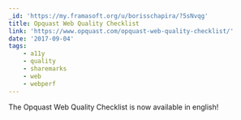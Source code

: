 ```yaml
---
_id: 'https://my.framasoft.org/u/borisschapira/?5sNvqg'
title: Opquast Web Quality Checklist
link: 'https://www.opquast.com/opquast-web-quality-checklist/'
date: '2017-09-04'
tags:
    - a11y
    - quality
    - sharemarks
    - web
    - webperf
---
```


<div class="markdown"><p>The Opquast Web Quality Checklist is now available in english!
</p></div>
